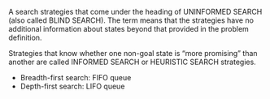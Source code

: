 A  search strategies that come under the heading of UNINFORMED SEARCH (also called BLIND SEARCH).
The term means that the strategies have no additional information about states beyond that 
provided in the problem definition.

Strategies that know whether one non-goal state is “more promising” than another are called 
INFORMED SEARCH or HEURISTIC SEARCH strategies.

- Breadth-first search: FIFO queue
- Depth-first search: LIFO queue
